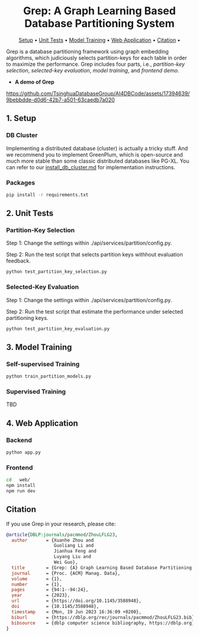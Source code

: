 <div align= "center">
    <h1>Grep: A Graph Learning Based Database Partitioning System</h1>
</div>

<p align="center">
  <a href="#1-setup">Setup</a> •
  <a href="#2-unit-tests">Unit Tests</a> •
  <a href="#3-model-training">Model Training</a> •
  <a href="#4-web-application">Web Application</a> •  
  <a href="#citation">Citation</a> •
</p>

Grep is a database partitioning framework using graph embedding algorithms, which judiciously selects partition-keys for each table in order to maximize the performance. Grep includes four parts, i.e., *partition-key selection*, *selected-key evaluation*, *model training*, and *frontend demo*.

- **A demo of Grep**

https://github.com/TsinghuaDatabaseGroup/AI4DBCode/assets/17394639/9bebbdde-d0d6-42b7-a501-63caedb7a020

## 1. Setup

### DB Cluster

Implementing a distributed database (cluster) is actually a tricky stuff. And we recommend you to implement GreenPlum, which is open-source and much more stable than some classic distributed databases like PG-XL. You can refer to our [install_db_cluster.md](install_db_cluster.md) for implementation instructions.

### Packages

```bash
pip install -r requirements.txt
```

## 2. Unit Tests

### Partition-Key Selection

Step 1: Change the settings within ./api/services/partition/config.py.

Step 2: Run the test script that selects partition keys withhout evaluation feedback.

```bash
python test_partition_key_selection.py
```

### Selected-Key Evaluation

Step 1: Change the settings within ./api/services/partition/config.py.

Step 2: Run the test script that estimate the performance under selected partitioning keys.

```bash
python test_partition_key_evaluation.py
```

## 3. Model Training

### Self-supervised Training 

```bash
python train_partition_models.py
```

### Supervised Training

TBD

## 4. Web Application

### Backend

```bash
python app.py
```

### Frontend

```bash
cd   web/
npm install
npm run dev
```



## Citation

If you use Grep in your research, please cite:

```bibtex
@article{DBLP:journals/pacmmod/ZhouLFLG23,
  author       = {Xuanhe Zhou and
                  Guoliang Li and
                  Jianhua Feng and
                  Luyang Liu and
                  Wei Guo},
  title        = {Grep: {A} Graph Learning Based Database Partitioning System},
  journal      = {Proc. {ACM} Manag. Data},
  volume       = {1},
  number       = {1},
  pages        = {94:1--94:24},
  year         = {2023},
  url          = {https://doi.org/10.1145/3588948},
  doi          = {10.1145/3588948},
  timestamp    = {Mon, 19 Jun 2023 16:36:09 +0200},
  biburl       = {https://dblp.org/rec/journals/pacmmod/ZhouLFLG23.bib},
  bibsource    = {dblp computer science bibliography, https://dblp.org}
}
```
